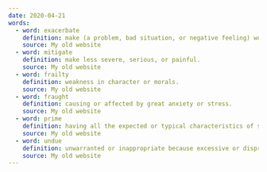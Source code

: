 ```yaml
---
date: 2020-04-21
words:
  - word: exacerbate
    definition: make (a problem, bad situation, or negative feeling) worse.
    source: My old website
  - word: mitigate
    definition: make less severe, serious, or painful.
    source: My old website
  - word: frailty
    definition: weakness in character or morals.
    source: My old website
  - word: fraught
    definition: causing or affected by great anxiety or stress.
    source: My old website
  - word: prime
    definition: having all the expected or typical characteristics of something.
    source: My old website
  - word: undue
    definition: unwarranted or inappropriate because excessive or disproportionate.
    source: My old website
---
```

